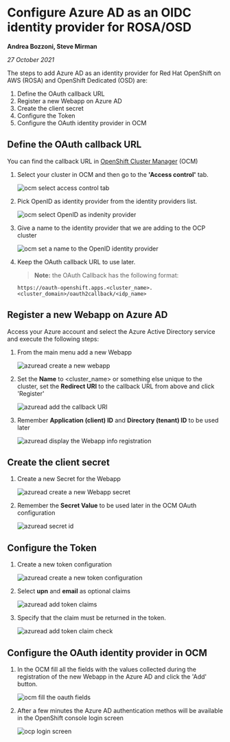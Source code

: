 # Configure Azure AD as an OIDC identity provider for ROSA/OSD #

**Andrea Bozzoni, Steve Mirman**

*27 October 2021*

The steps to add Azure AD as an identity provider for Red Hat OpenShift on AWS (ROSA) and OpenShift Dedicated (OSD) are:

1. Define the OAuth callback URL
1. Register a new Webapp on Azure AD
1. Create the client secret
1. Configure the Token
1. Configure the OAuth identity provider in OCM

## Define the OAuth callback URL ##

You can find the callback URL in [OpenShift Cluster Manager](https://console.redhat.com/openshift/) (OCM)

1. Select your cluster in OCM and then go to the **'Access control'** tab.

    ![ocm select access control tab](../images/ocm_access_control.png)

1. Pick OpenID as identity provider from the identity providers list.

    ![ocm select OpenID as indenity provider](../images/ocm_identity_providers_list.png)

1. Give a name to the identity provider that we are adding to the OCP cluster

    ![ocm set a name to the OpenID identity provider](../images/ocm_indentity_providers_callback_url.png)

1. Keep the OAuth callback URL to use later.

    > **Note:** the OAuth Callback has the following format:

    ```
    https://oauth-openshift.apps.<cluster_name>.<cluster_domain>/oauth2callback/<idp_name>
    ```

## Register a new Webapp on Azure AD ##

Access your Azure account and select the Azure Active Directory service and execute the following steps:

1. From the main menu add a new Webapp

    ![azuread create a new webapp](../images/azuread_add_webapp.png)

1. Set the **Name** to <cluster_name> or something else unique to the cluster, set the  **Redirect URI** to the callback URL from above and click 'Register'

    ![azuread add the callback URI](../images/azuread_configure_webapp.png)

1. Remember **Application (client) ID** and **Directory (tenant) ID** to be used later

    ![azuread display the Webapp info registration](../images/azuread_webapp_info.png)

## Create the client secret ##

1. Create a new Secret for the Webapp

    ![azuread create a new Webapp secret](../images/azuread_new_client_secret.png)

1. Remember the **Secret Value** to be used later in the OCM OAuth configuration

    ![azuread secret id](../images/azuread_secret_id.png)

## Configure the Token ##

1. Create a new token configuration

    ![azuread create a new token configuration](../images/azuread_token_configuration.png)

1. Select **upn** and **email** as optional claims

    ![azuread add token claims](../images/azuread_add_token_claims.png)

1. Specify that the claim must be returned in the token.

    ![azuread add token claim check](../images/azuread_add_token_claims_2.png)

## Configure the OAuth identity provider in OCM ##

1. In the OCM fill all the fields with the values collected during the registration of the new Webapp in the Azure AD and click the 'Add' button.

    ![ocm fill the oauth fields](../images/ocm_oauth_id_filled.png)

1. After a few minutes the Azure AD authentication methos will be available in the OpenShift console login screen

    ![ocp login screen](../images/ocp_login.png)
